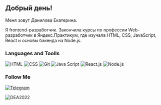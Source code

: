 ## Добрый день!

Меня зовут Данилова Екатерина. 

Я frontend-разработчик. Закончила курсы по профессии Web-разработчик в Яндекс.Практикум, где изучала HTML, CSS, JavaScript, React и основы бэкенда на Node.js.

### Languages and Toolls
![HTML](https://img.shields.io/badge/-Html-090909?style=for-the-badge&logo=HTML&logoColor=8A2BE2)
![CSS](https://img.shields.io/badge/-CSS-090909?style=for-the-badge&logo=Css&logoColor=8A2BE2)
![Git](https://img.shields.io/badge/-Git-090909?style=for-the-badge&logo=Git&logoColor=00FFFF)
![Java Script](https://img.shields.io/badge/-JavaScript-090909?style=for-the-badge&logo=JavaScript&logoColor=8A2BE2)
![React.js](https://img.shields.io/badge/-React-090909?style=for-the-badge&logo=React&logoColor=FF0000)
![Node.js](https://img.shields.io/badge/-Node-090909?style=for-the-badge&logo=Node.js&logoColor=008080)

### Follow Me
[![Telegram](https://img.shields.io/badge/-Telegram-090909?style=for-the-badge&logo=Telegram&logoColor=4682B4)](https://t.me/DanilovaKatia)

<p><img align="center" src="https://github-readme-stats.vercel.app/api/top-langs?username=DEA2022&show_icons=true&locale=en&layout=compact" alt="DEA2022" /></p>
